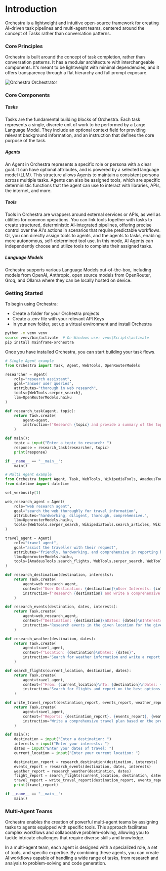 
# Introduction

Orchestra is a lightweight and intuitive open-source framework for creating AI-driven task pipelines and multi-agent teams, centered around the concept of Tasks rather than conversation patterns.

### Core Principles

Orchestra is built around the concept of task completion, rather than conversation patterns. It has a modular architecture with interchangeable components. It's meant to be lightweight with minimal dependencies, and it offers transparency through a flat hierarchy and full prompt exposure.

![Orchestra Orchestrator](https://utfs.io/f/lKo6VaP8kaqVeFkvKtdZGxnUaslhq80BRH2VtP5O6oNbFvjw)

### Core Components

##### Tasks

Tasks are the fundamental building blocks of Orchestra. Each task represents a single, discrete unit of work to be performed by a Large Language Model. They include an optional context field for providing relevant background information, and an instruction that defines the core purpose of the task.

##### Agents

An Agent in Orchestra represents a specific role or persona with a clear goal. It can have optional attributes, and is powered by a selected language model (LLM). This structure allows Agents to maintain a consistent persona across multiple tasks. Agents can also be assigned tools, which are specific deterministic functions that the agent can use to interact with libraries, APIs, the internet, and more. 

##### Tools

Tools in Orchestra are wrappers around external services or APIs, as well as utilities for common operations. You can link tools together with tasks to create structured, deterministic AI-integrated pipelines, offering precise control over the AI's actions in scenarios that require predictable workflows. Or, you can directly assign tools to agents, and the agents to tasks, enabling more autonomous, self-determined tool use. In this mode, AI Agents can independently choose and utilize tools to complete their assigned tasks.

##### Language Models

Orchestra supports various Language Models out-of-the-box, including models from OpenAI, Anthropic, open source models from OpenRouter, Groq, and Ollama where they can be locally hosted on device. 

### Getting Started

To begin using Orchestra:

- Create a folder for your Orchestra projects
- Create a .env file with your relevant API Keys
- In your new folder, set up a virtual environment and install Orchestra

```bash
python -m venv venv
source venv/bin/activate  # On Windows use: venv\Scripts\activate
pip install mainframe-orchestra
```

Once you have installed Orchestra, you can start building your task flows.

```python
# Single Agent example
from Orchestra import Task, Agent, WebTools, OpenRouterModels

researcher = Agent(
    role="research assistant",
    goal="answer user queries",
    attributes="thorough in web research",
    tools={WebTools.serper_search},
    llm=OpenRouterModels.haiku
)

def research_task(agent, topic):
    return Task.create(
        agent=agent,
        instruction=f"Research {topic} and provide a summary of the top 3 results."
    )

def main():
    topic = input("Enter a topic to research: ")
    response = research_task(researcher, topic)
    print(response)

if __name__ == "__main__":
    main()
```

```python
# Multi Agent example
from Orchestra import Agent, Task, WebTools, WikipediaTools, AmadeusTools, OpenrouterModels, set_verbosity
from datetime import datetime

set_verbosity(1)

web_research_agent = Agent(
    role="web research agent",
    goal="search the web thoroughly for travel information",
    attributes="hardworking, diligent, thorough, comprehensive.",
    llm=OpenrouterModels.haiku,
    tools=[WebTools.serper_search, WikipediaTools.search_articles, WikipediaTools.search_images]
)

travel_agent = Agent(
    role="travel agent",
    goal="assist the traveller with their request",
    attributes="friendly, hardworking, and comprehensive in reporting back to users",
    llm=OpenrouterModels.haiku,
    tools=[AmadeusTools.search_flights, WebTools.serper_search, WebTools.get_weather_data]
)

def research_destination(destination, interests):
    return Task.create(
        agent=web_research_agent,
        context=f"User Destination: {destination}\nUser Interests: {interests}",
        instruction=f"Research {destination} and write a comprehensive report with images embedded in markdown."
    )

def research_events(destination, dates, interests):
    return Task.create(
        agent=web_research_agent,
        context=f"Destination: {destination}\nDates: {dates}\nInterests: {interests}",
        instruction="Research events in the given location for the given date span."
    )

def research_weather(destination, dates):
    return Task.create(
        agent=travel_agent,
        context=f"Location: {destination}\nDates: {dates}",
        instruction="Search for weather information and write a report."
    )

def search_flights(current_location, destination, dates):
    return Task.create(
        agent=travel_agent,
        context=f"From: {current_location}\nTo: {destination}\nDates: {dates}",
        instruction="Search for flights and report on the best options."
    )

def write_travel_report(destination_report, events_report, weather_report, flight_report):
    return Task.create(
        agent=travel_agent,
        context=f"Reports: {destination_report}, {events_report}, {weather_report}, {flight_report}",
        instruction="Write a comprehensive travel plan based on the provided reports."
    )

def main():
    destination = input("Enter a destination: ")
    interests = input("Enter your interests: ")
    dates = input("Enter your dates of travel: ")
    current_location = input("Enter your current location: ")

    destination_report = research_destination(destination, interests)
    events_report = research_events(destination, dates, interests)
    weather_report = research_weather(destination, dates)
    flight_report = search_flights(current_location, destination, dates)
    travel_report = write_travel_report(destination_report, events_report, weather_report, flight_report)
    print(travel_report)

if __name__ == "__main__":
    main()
```


### Multi-Agent Teams

Orchestra enables the creation of powerful multi-agent teams by assigning tasks to agents equipped with specific tools. This approach facilitates complex workflows and collaborative problem-solving, allowing you to tackle intricate challenges that require diverse skills and knowledge.

In a multi-agent team, each agent is designed with a specialized role, a set of tools, and specific expertise. By combining these agents, you can create AI workflows capable of handling a wide range of tasks, from research and analysis to problem-solving and code generation.

